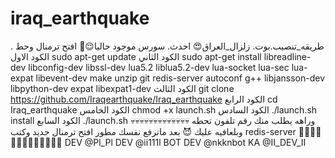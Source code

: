 # iraq_earthquake
.   طريقه_تنصيب.بوت. زلزال_العراق😍 احدث. سورس موجود حاليا😌👋  افتح ترمنال وحط   الكود الاول sudo apt-get update  الكود الثاني sudo apt-get install libreadline-dev libconfig-dev libssl-dev lua5.2 liblua5.2-dev lua-socket lua-sec lua-expat libevent-dev make unzip git redis-server autoconf g++ libjansson-dev libpython-dev expat libexpat1-dev  الكود الثالث git clone https://github.com/Iraqearthquake/Iraq_earthquake  الكود الرابع  cd Iraq_earthquake  الكود الخامس chmod +x launch.sh  الكود السادس ./launch.sh install  الكود السابع ./launch.sh  💀💀💀💀💀💀💀💀💀💀💀💀💀 وراهه يطلب منك رقم تلفون تحطه وبلعافيه عليك 😈  بعد ماترفع نفسك مطور افتح ترمنال جديد وكتب redis-server 💮💮💮💮💮💮💮💮💮💮💮💮💮  DEV @Pl_Pl DEV @ii111l BOT DEV @nkknbot KA   @II_DEV_II
